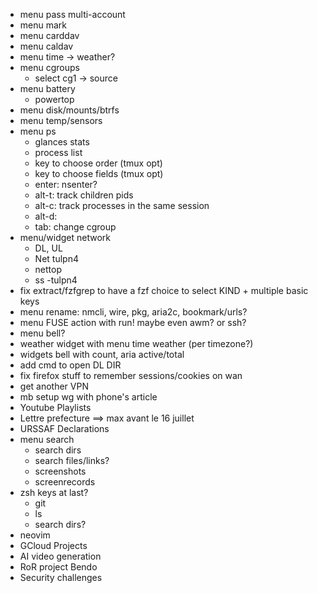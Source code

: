 * menu pass multi-account
* menu mark
* menu carddav
* menu caldav
* menu time -> weather?
* menu cgroups
  * select cg1 -> source
* menu battery
  * powertop
* menu disk/mounts/btrfs
* menu temp/sensors
* menu ps
  * glances stats
  * process list
  * key to choose order (tmux opt)
  * key to choose fields (tmux opt)
  * enter: nsenter?
  * alt-t: track children pids
  * alt-c: track processes in the same session
  * alt-d:
  * tab: change cgroup
* menu/widget network
  * DL, UL
  * Net tulpn4
  * nettop
  * ss -tulpn4
* fix extract/fzfgrep to have a fzf choice to select KIND + multiple basic keys 
* menu rename: nmcli, wire, pkg, aria2c, bookmark/urls?
* menu FUSE action with run! maybe even awm? or ssh?
* menu bell?
* weather widget with menu time weather (per timezone?)
* widgets bell with count, aria active/total
* add cmd to open DL DIR
* fix firefox stuff to remember sessions/cookies on wan
* get another VPN
* mb setup wg with phone's article
* Youtube Playlists
* Lettre prefecture ==> max avant le 16 juillet
* URSSAF Declarations
* menu search
  * search dirs
  * search files/links?
  * screenshots
  * screenrecords
* zsh keys at last?
  * git
  * ls
  * search dirs?
* neovim
* GCloud Projects
* AI video generation
* RoR project Bendo
* Security challenges
